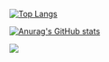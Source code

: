 [![Top Langs](https://github-readme-stats.vercel.app/api/top-langs/?username=siryul&layout=compact)](https://github.com/anuraghazra/github-readme-stats)

[![Anurag's GitHub stats](https://github-readme-stats.vercel.app/api?username=siryul&hide=stars&show_icons=true&count_private=true)](https://github.com/anuraghazra/github-readme-stats)

<img src="https://komarev.com/ghpvc/?username=siryul&abbreviated=true" />
